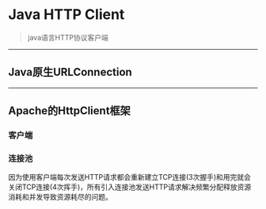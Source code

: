 # Java HTTP Client
> java语言HTTP协议客户端

---
## Java原生URLConnection


---
## Apache的HttpClient框架

### 客户端





### 连接池
因为使用客户端每次发送HTTP请求都会重新建立TCP连接(3次握手)和用完就会关闭TCP连接(4次挥手)，所有引入连接池发送HTTP请求解决频繁分配释放资源消耗和并发导致资源耗尽的问题。


